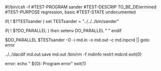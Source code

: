 #!/bin/csh -f
#TEST-PROGRAM sander
#TEST-DESCRIP TO_BE_DEtermined
#TEST-PURPOSE regression, basic
#TEST-STATE   undocumented

if( ! $?TESTsander ) set TESTsander = "../../../bin/sander"

if( ! $?DO_PARALLEL ) then
   setenv DO_PARALLEL " "
endif

$DO_PARALLEL $TESTsander -O -i md.in -o md.out -c md.inpcrd || goto error

../../dacdif md.out.save md.out
/bin/rm -f mdinfo restrt mdcrd
exit(0)

error:
echo "  ${0}:  Program error"
exit(1)
